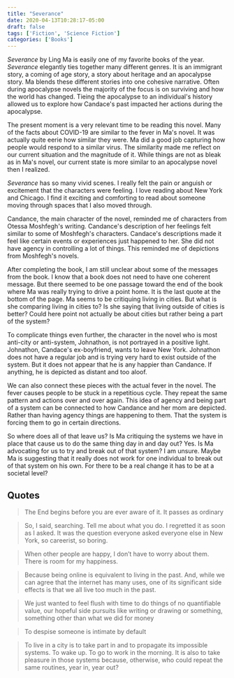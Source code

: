 ```yaml
---
title: "Severance"
date: 2020-04-13T10:28:17-05:00
draft: false
tags: ['Fiction', 'Science Fiction']
categories: ['Books']
---
```


*Severance* by Ling Ma is easily one of my favorite books of the year. *Severance* elegantly ties together many different genres. It is an immigrant story, a coming of age story, a story about heritage and an apocalypse story. Ma blends these different stories into one cohesive narrative. Often during apocalypse novels the majority of the focus is on surviving and how the world has changed. Tieing the apocalypse to an individual's history allowed us to explore how Candace's past impacted her actions during the apocalypse.

The present moment is a very relevant time to be reading this novel. Many of the facts about COVID-19 are similar to the fever in Ma's novel. It was actually quite eerie how similar they were. Ma did a good job capturing how people would respond to a similar virus. The similarity made me reflect on our current situation and the magnitude of it. While things are not as bleak as in Ma's novel, our current state is more similar to an apocalypse novel then I realized.

*Severance* has so many vivid scenes. I really felt the pain or anguish or excitement that the characters were feeling. I love reading about New York and Chicago. I find it exciting and comforting to read about someone moving through spaces that I also moved through.

Candance, the main character of the novel, reminded me of characters from Otessa Moshfegh's writing. Candance's description of her feelings felt similar to some of Moshfegh's characters. Candace's descriptions made it feel like certain events or experiences just happened to her. She did not have agency in controlling a lot of things. This reminded me of depictions from Moshfegh's novels.

After completing the book, I am still unclear about some of the messages from the book. I know that a book does not need to have one coherent message. But there seemed to be one passage toward the end of the book where Ma was really trying to drive a point home. It is the last quote at the bottom of the page. Ma seems to be critiquing living in cities. But what is she comparing living in cities to? Is she saying that living outside of cities is better? Could here point not actually be about cities but rather being a part of the system?

To complicate things even further, the character in the novel who is most anti-city or anti-system, Johnathon, is not portrayed in a positive light. Johnathon, Candace's ex-boyfriend, wants to leave New York. Johnathon does not have a regular job and is trying very hard to exist outside of the system. But it does not appear that he is any happier than Candance. If anything, he is depicted as distant and too aloof.

We can also connect these pieces with the actual fever in the novel. The fever causes people to be stuck in a repetitious cycle. They repeat the same pattern and actions over and over again. This idea of agency and being part of a system can be connected to how Candance and her mom are depicted. Rather than having agency things are happening to them. That the system is forcing them to go in certain directions.

So where does all of that leave us? Is Ma critiquing the systems we have in place that cause us to do the same thing day in and day out? Yes. Is Ma advocating for us to try and break out of that system? I am unsure. Maybe Ma is suggesting that it really does not work for one individual to break out of that system on his own. For there to be a real change it has to be at a societal level?


## Quotes

> The End begins before you are ever aware of it. It passes as ordinary

<!-- -->

> So, I said, searching. Tell me about what you do. I regretted it as soon as I asked. It was the question everyone asked everyone else in New York, so careerist, so boring.

<!-- -->

> When other people are happy, I don’t have to worry about them. There is room for my happiness.

<!-- -->

> Because being online is equivalent to living in the past. And, while we can agree that the internet has many uses, one of its significant side effects is that we all live too much in the past.


<!-- -->


> We just wanted to feel flush with time to do things of no quantifiable value, our hopeful side pursuits like writing or drawing or something, something other than what we did for money

<!-- -->


> To despise someone is intimate by default

<!-- -->


> To live in a city is to take part in and to propagate its impossible systems. To wake up. To go to work in the morning. It is also to take pleasure in those systems because, otherwise, who could repeat the same routines, year in, year out?